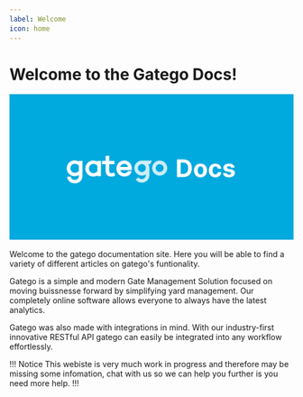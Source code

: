 ```yaml
---
label: Welcome
icon: home
---
```

# Welcome to the Gatego Docs!

![Banner](static/banner.svg)

Welcome to the gatego documentation site. Here you will be able to find a variety of different articles on gatego's funtionality.

Gatego is a simple and modern Gate Management Solution focused on moving buissnesse forward by simplifying yard management. Our completely online software allows everyone to always have the latest analytics.

Gatego was also made with integrations in mind. With our industry-first innovative RESTful API gatego can easily be integrated into any workflow effortlessly.

!!! Notice
This webiste is very much work in progress and therefore may be missing some infomation, chat with us so we can help you further is you need more help.
!!!
